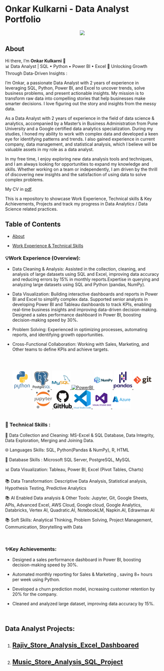  # Onkar Kulkarni - Data Analyst Portfolio
 
<p align="center">
  <img src="https://media.giphy.com/media/M9gbBd9nbDrOTu1Mqx/giphy.gif" width="100"/>
 <p align="center">
  <a href="(https://www.linkedin.com/in/onkar-vk/)">
  
  </a> 
</div>

## About

Hi there, I’m **Onkar Kulkarni** 👋  
📊 Data Analyst | SQL • Python • Power BI • Excel  🚀 Unlocking Growth Through Data-Driven Insights :
 
I’m Onkar, a passionate Data Analyst with 2 years of experience in leveraging SQL, Python, Power BI, and Excel to uncover trends, solve business problems, and present actionable insights. My mission is to transform raw data into compelling stories that help businesses make smarter decisions. I love figuring out the story and insights from the messy data. 

As a Data Analyst with 2 years of experience in the field of data science & analytics, accompanied by a Master’s in Business Administration from Pune University and a Google certified data analytics specialization. 
During my studies, I honed my ability to work with complex data and developed a keen eye for identifying patterns and trends. I also gained experience in current company, data management, and statistical analysis, which I believe will be valuable assets in my role as a data analyst.

In my free time, I enjoy exploring new data analysis tools and techniques, and I am always looking for opportunities to expand my knowledge and skills. Whether working on a team or independently, I am driven by the thrill of discovering new insights and the satisfaction of using data to solve complex problems.


My CV in [pdf](PDF-Link).

This is a repository to showcase Work Experience, Technical skills & Key Achievements, Projects and track my progress in Data Analytics / Data Science related practices.

## Table of Contents

- [About](https://github.com/onkar-vk/Onkar-Kulkarni-Data-Analysis-Portfoilo/blob/main/README.md#about)

- [Work Experience & Technical Skills](https://github.com/onkar-vk/Onkar-Kulkarni-Data-Analysis-Portfoilo/blob/main/README.md#Work_Experience)


### 💡Work Experience (Overview):
- Data Cleaning & Analysis: Assisted in the collection, cleaning, and analysis of large datasets using SQL and Excel, improving data accuracy and reducing errors by 15% in monthly reports.Expertise in querying and analyzing large datasets using SQL and Python (pandas, NumPy). 

- Data Visualization: Building interactive dashboards and reports in Power BI and Excel to simplify complex data. Supported senior analysts in developing Power BI and Tableau dashboards to track KPIs, enabling real-time business insights and improving data-driven decision-making. Designed a sales performance dashboard in Power BI, boosting decision-making speed by 30%. 

- Problem Solving: Experienced in optimizing processes, automating reports, and identifying growth opportunities.
- Cross-Functional Collaboration: Working with Sales, Marketing, and Other teams to define KPIs and achieve targets.

 <br>

 
 <br>
<div>
<p align="center">
  <a href="https://www.python.org/" target="_blank" rel="noreferrer"> <img src="https://github.com/devicons/devicon/blob/master/icons/python/python-original-wordmark.svg" title="Python" alt="Python" width="60" height="60"/> </a> 
  <a href="https://www.postgresql.org/" target="_blank" rel="noreferrer"> <img src="https://github.com/devicons/devicon/blob/master/icons/postgresql/postgresql-original-wordmark.svg" title="PostgreSQL" alt="PostgreSQL" width="60" height="60"/> </a> 
 <a href="https://www.mysql.com/" target="_blank" rel="noreferrer"> <img src="https://github.com/devicons/devicon/blob/master/icons/mysql/mysql-original-wordmark.svg" title="MySQL"  alt="MySQL" width="60" height="60"/> </a>
    <a href="https://www.microsoft.com/en-us/download/details.aspx?id=58494" target="_blank" rel="noreferrer"> <img src="https://github.com/microsoft/PowerBI-Icons/blob/main/PNG/Desktop.png" title="PowerBI" alt="PowerBI" width="60" height="60"/> </a>
  <a href="https://numpy.org/" target="_blank" rel="noreferrer"> <img src="https://github.com/devicons/devicon/blob/master/icons/numpy/numpy-original-wordmark.svg" title="Numpy" alt="Numpy" width="60" height="60"/> </a>
  <a href="https://pandas.pydata.org/" target="_blank" rel="noreferrer"> <img src="https://github.com/devicons/devicon/blob/master/icons/pandas/pandas-original-wordmark.svg" title="Pandas" alt="Pandas" width="60" height="60"/> </a>
  <a href="https://git-scm.com/" target="_blank" rel="noreferrer"> <img src="https://github.com/devicons/devicon/blob/master/icons/git/git-original-wordmark.svg" title="Git" alt="Git" width="60" height="60"/> </a>
  <a href="https://jupyter.org/" target="_blank" rel="noreferrer"> <img src="https://github.com/devicons/devicon/blob/master/icons/jupyter/jupyter-original-wordmark.svg" title="Jupyter" alt="Jupyter" width="60" height="60"/> </a>
  <a href="https://github.com/" target="_blank" rel="noreferrer"> <img src="https://github.com/devicons/devicon/blob/master/icons/github/github-original-wordmark.svg" title="Github" alt="Github" width="60" height="60"/> </a>
  <a href="https://code.visualstudio.com/" target="_blank" rel="noreferrer"> <img src="https://github.com/devicons/devicon/blob/master/icons/vscode/vscode-original-wordmark.svg" title="vscode" alt="vscode" width="60" height="60"/> </a>
  <a href="https://visualstudio.microsoft.com/" target="_blank" rel="noreferrer"> <img src="https://github.com/devicons/devicon/blob/master/icons/visualstudio/visualstudio-plain-wordmark.svg" title="VisualStudio" alt="VisuaStudio" width="60" height="60"/> </a> 
  <a href="https://azure.microsoft.com/en-us/" target="_blank" rel="noreferrer"> <img src="https://github.com/devicons/devicon/blob/master/icons/azure/azure-original-wordmark.svg" title="Azure" alt="Azure" width="60" height="60"/> </a>


<br>

<br>


### 🔑 Technical Skills : 

🔑 Data Collection and Cleaning: MS-Excel & SQL Database, Data Integrity, Data Exploration, Merging and Joining Data.

🌐 Languages Skills: SQL, Python(Pandas & NumPy), R, HTML

💾 Database Skills : Microsoft SQL Server, PostgreSQL, MySQL

📊 Data Visualization: Tableau, Power BI, Excel (Pivot Tables, Charts)

📚 Data Transformation: Descriptive Data Analysis, Statistical analysis, Hypothesis Testing, Predictive Analytics

📚 AI Enabled Data analysis & Other Tools: Jupyter, Git, Google Sheets, APIs, Advanced Excel, AWS Cloud, Google cloud, Google Analytics, Databricks, Vertex AI, Quadratic.AI, NotebookLM, Napkin.AI, Edrawmax AI

📚 Soft Skills:  Analytical Thinking, Problem Solving, Project Management, Communication, Storytelling with Data


<br>

### ✨Key Achievements:
- Designed a sales performance dashboard in Power BI, boosting decision-making speed by 30%.

- Automated monthly reporting for Sales & Marketing , saving 8+ hours per week using Python.

- Developed a churn prediction model, increasing customer retention by 20% for the company.

- Cleaned and analyzed large dataset, improving data accuracy by 15%.

<br>
 
## Data Analyst Projects: 

1. ## [Rajiv_Store_Analysis_Excel_Dashboared](https://github.com/onkar-vk/Excel_Rajiv_Store_Analysis)
   
2. ## [Music_Store_Analysis_SQL_Project](https://github.com/onkar-vk/Music_Store_Analysis_SQL_Project)
